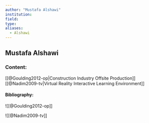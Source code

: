 ```yaml
---
author: "Mustafa Alshawi"
institution:
field:
type:
aliases:
  - Alshawi
---
```


## Mustafa Alshawi

### Content:
[[@Goulding2012-op|Construction Industry Offsite Production]]
[[@Nadim2009-tv|Virtual Reality Interactive Learning Environment]]

#### Bibliography:

![[@Goulding2012-op]]

![[@Nadim2009-tv]]